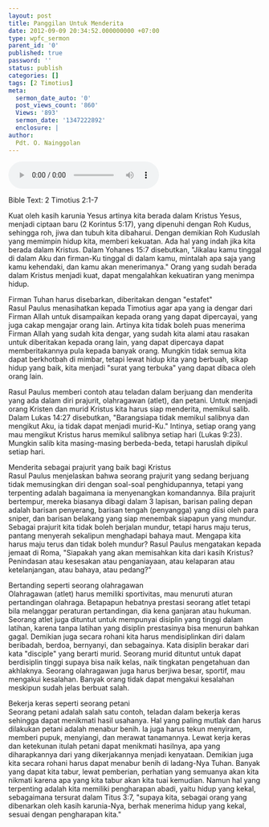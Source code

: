 ```yaml
---
layout: post
title: Panggilan Untuk Menderita
date: 2012-09-09 20:34:52.000000000 +07:00
type: wpfc_sermon
parent_id: '0'
published: true
password: ''
status: publish
categories: []
tags: [2 Timotius]
meta:
  sermon_date_auto: '0'
  post_views_count: '860'
  Views: '893'
  sermon_date: '1347222892'
  enclosure: |
author:
  Pdt. O. Nainggolan
---
```

<audio controls><source src="https://archive.org/download/GpdiLbaPanggilanUntukMenderita/GpdiLbaPanggilanUntukMenderita.mp3"></audio><br />
<p>Bible Text: 2 Timotius 2:1-7</p>
<p>Kuat oleh kasih karunia Yesus artinya kita berada dalam Kristus Yesus, menjadi ciptaan baru (2 Korintus 5:17), yang dipenuhi dengan Roh Kudus, sehingga roh, jiwa dan tubuh kita dibaharui. Dengan demikian Roh Kuduslah yang memimpin hidup kita, memberi kekuatan. Ada hal yang indah jika kita berada dalam Kristus. Dalam Yohanes 15:7 disebutkan, "Jikalau kamu tinggal di dalam Aku dan firman-Ku tinggal di dalam kamu, mintalah apa saja yang kamu kehendaki, dan kamu akan menerimanya." Orang yang sudah berada dalam Kristus menjadi kuat, dapat mengalahkan kekuatiran yang menimpa hidup.</p>
<p>Firman Tuhan harus disebarkan, diberitakan dengan "estafet"<br />
Rasul Paulus menasihatkan kepada Timotius agar apa yang ia dengar dari Firman Allah untuk disampaikan kepada orang yang dapat dipercayai, yang juga cakap mengajar orang lain. Artinya kita tidak boleh puas menerima Firman Allah yang sudah kita dengar, yang sudah kita alami atau rasakan untuk diberitakan kepada orang lain, yang dapat dipercaya dapat memberitakannya pula kepada banyak orang. Mungkin tidak semua kita dapat berkhotbah di mimbar, tetapi lewat hidup kita yang berbuah, sikap hidup yang baik, kita menjadi "surat yang terbuka" yang dapat dibaca oleh orang lain.</p>
<p>Rasul Paulus memberi contoh atau teladan dalam berjuang dan menderita yang ada dalam diri prajurit, olahragawan (atlet), dan petani. Untuk menjadi orang Kristen dan murid Kristus kita harus siap menderita, memikul salib. Dalam Lukas 14:27 disebutkan, "Barangsiapa tidak memikul salibnya dan mengikut Aku, ia tidak dapat menjadi murid-Ku." Intinya, setiap orang yang mau mengikut Kristus harus memikul salibnya setiap hari (Lukas 9:23). Mungkin salib kita masing-masing berbeda-beda, tetapi haruslah dipikul setiap hari.</p>
<p>Menderita sebagai prajurit yang baik bagi Kristus<br />
Rasul Paulus menjelaskan bahwa seorang prajurit yang sedang berjuang tidak memusingkan diri dengan soal-soal penghidupannya, tetapi yang terpenting adalah bagaimana ia menyenangkan komandannya. Bila prajurit bertempur, mereka biasanya dibagi dalam 3 lapisan, barisan paling depan adalah barisan penyerang, barisan tengah (penyangga) yang diisi oleh para sniper, dan barisan belakang yang siap menembak siapapun yang mundur. Sebagai prajurit kita tidak boleh berjalan mundur, tetapi harus maju terus, pantang menyerah sekalipun menghadapi bahaya maut. Mengapa kita harus maju terus dan tidak boleh mundur? Rasul Paulus mengatakan kepada jemaat di Roma, "Siapakah yang akan memisahkan kita dari kasih Kristus? Penindasan atau kesesakan atau penganiayaan, atau kelaparan atau ketelanjangan, atau bahaya, atau pedang?"</p>
<p>Bertanding seperti seorang olahragawan<br />
Olahragawan (atlet) harus memiliki sportivitas, mau menuruti aturan pertandingan olahraga. Betapapun hebatnya prestasi seorang atlet tetapi bila melanggar peraturan pertandingan, dia kena ganjaran atau hukuman. Seorang atlet juga dituntut untuk mempunyai disiplin yang tinggi dalam latihan, karena tanpa latihan yang disiplin prestasinya bisa menurun bahkan gagal. Demikian juga secara rohani kita harus mendisiplinkan diri dalam beribadah, berdoa, bernyanyi, dan sebagainya. Kata disiplin berakar dari kata "disciple" yang berarti murid. Seorang murid dituntut untuk dapat berdisiplin tinggi supaya bisa naik kelas, naik tingkatan pengetahuan dan akhlaknya. Seorang olahragawan juga harus berjiwa besar, sportif, mau mengakui kesalahan. Banyak orang tidak dapat mengakui kesalahan meskipun sudah jelas berbuat salah.</p>
<p>Bekerja keras seperti seorang petani<br />
Seorang petani adalah salah satu contoh, teladan dalam bekerja keras sehingga dapat menikmati hasil usahanya. Hal yang paling mutlak dan harus dilakukan petani adalah menabur benih. Ia juga harus tekun menyiram, memberi pupuk, menyiangi, dan merawat tanamannya. Lewat kerja keras dan ketekunan itulah petani dapat menikmati hasilnya, apa yang diharapkannya dari yang dikerjakannya menjadi kenyataan. Demikian juga kita secara rohani harus dapat menabur benih di ladang-Nya Tuhan. Banyak yang dapat kita tabur, lewat pemberian, perhatian yang semuanya akan kita nikmati karena apa yang kita tabur akan kita tuai kemudian. Namun hal yang terpenting adalah kita memiliki pengharapan abadi, yaitu hidup yang kekal, sebagaimana tersurat dalam Titus 3:7, "supaya kita, sebagai orang yang dibenarkan oleh kasih karunia-Nya, berhak menerima hidup yang kekal, sesuai dengan pengharapan kita."</p>
